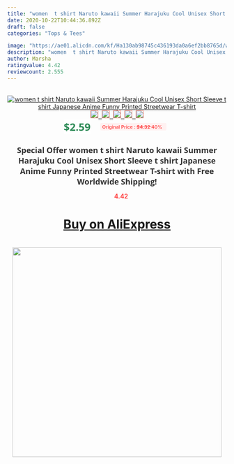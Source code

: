 ```yaml
---
title: "women  t shirt Naruto kawaii Summer Harajuku Cool Unisex Short Sleeve t shirt Japanese Anime Funny Printed Streetwear T-shirt"
date: 2020-10-22T10:44:36.892Z
draft: false
categories: "Tops & Tees"

image: "https://ae01.alicdn.com/kf/Ha130ab98745c436193da0a6ef2bb8765d/women-t-shirt-Naruto-kawaii-Summer-Harajuku-Cool-Unisex-Short-Sleeve-t-shirt-Japanese-Anime-Funny.jpg"
description: "women  t shirt Naruto kawaii Summer Harajuku Cool Unisex Short Sleeve t shirt Japanese Anime Funny Printed Streetwear T-shirt"
author: Marsha
ratingvalue: 4.42
reviewcount: 2.555
---
```

<br>
<div style="text-align: center;">
<a href="https://s.click.aliexpress.com/e/_Aon38v" target="_blank" rel="nofollow noopener noreferrer"><img alt="women  t shirt Naruto kawaii Summer Harajuku Cool Unisex Short Sleeve t shirt Japanese Anime Funny Printed Streetwear T-shirt" class="magnifier-image" src="https://ae01.alicdn.com/kf/Ha130ab98745c436193da0a6ef2bb8765d/women-t-shirt-Naruto-kawaii-Summer-Harajuku-Cool-Unisex-Short-Sleeve-t-shirt-Japanese-Anime-Funny.jpg_640x640.jpg">
<br>
<img style="border:1px solid salmon" src="https://ae01.alicdn.com/kf/Ha130ab98745c436193da0a6ef2bb8765d/women-t-shirt-Naruto-kawaii-Summer-Harajuku-Cool-Unisex-Short-Sleeve-t-shirt-Japanese-Anime-Funny.jpg_120x120.jpg">&nbsp;&nbsp;<img style="border:1px solid salmon" src="https://ae01.alicdn.com/kf/H5b46afb10c52480584e4ffd3a05a8716b/women-t-shirt-Naruto-kawaii-Summer-Harajuku-Cool-Unisex-Short-Sleeve-t-shirt-Japanese-Anime-Funny.jpg_120x120.jpg">&nbsp;&nbsp;<img style="border:1px solid salmon" src="https://ae01.alicdn.com/kf/H6ab0e328a3dd40e8854cf04d7d863d9fD/women-t-shirt-Naruto-kawaii-Summer-Harajuku-Cool-Unisex-Short-Sleeve-t-shirt-Japanese-Anime-Funny.jpg_120x120.jpg">&nbsp;&nbsp;<img style="border:1px solid salmon" src="https://ae01.alicdn.com/kf/H1788902e021f42c4834b9317468b5dc8x/women-t-shirt-Naruto-kawaii-Summer-Harajuku-Cool-Unisex-Short-Sleeve-t-shirt-Japanese-Anime-Funny.jpg_120x120.jpg">&nbsp;&nbsp;<img style="border:1px solid salmon" src="https://ae01.alicdn.com/kf/H72228990163644b4abc14e0cdb6c2339W/women-t-shirt-Naruto-kawaii-Summer-Harajuku-Cool-Unisex-Short-Sleeve-t-shirt-Japanese-Anime-Funny.jpg_120x120.jpg"></a></div><br0>
<div style="text-align: center;"><span style="background-color: white; border: 0px; box-sizing: border-box; color: seagreen; display: inline-block; font-family: &quot;open sans&quot; , &quot;arial&quot; , &quot;helvetica&quot; , sans-serif , &quot;heiti&quot;; font-size: 24px; font-stretch: inherit; font-weight: 700; line-height: inherit; margin: 0px 10px 0px 0px; padding: 0px; vertical-align: middle;">$2.59 </span>
<span style="background: rgb(255 , 241 , 241); border-radius: 3px; border: 0px; box-sizing: border-box; color: #ff4747; display: inline-block; font-family: inherit; font-size: 12px; font-stretch: inherit; font-style: inherit; font-variant: inherit; font-weight: 600; line-height: inherit; margin: 0px; padding: 2px 5px; transform: scale(0.9); vertical-align: middle;">Original Price : <b style="text-decoration: line-through;">$4.32 </b> 40%&nbsp;&nbsp;</span></div>
<h1 style="color: #333333; display: inline-block; font-family: &quot;open sans&quot; , &quot;arial&quot; , &quot;helvetica&quot; , sans-serif , &quot;heiti&quot;; font-size: 18px; font-stretch: inherit; font-weight: 700; text-align: center;">Special Offer women  t shirt Naruto kawaii Summer Harajuku Cool Unisex Short Sleeve t shirt Japanese Anime Funny Printed Streetwear T-shirt with Free Worldwide Shipping!</h1>
<div style="color: #ff4747; text-align: center;">
<img src="https://4.bp.blogspot.com/-M0ZcTcb-5uY/XleCXlxnR4I/AAAAAAAAAEc/OrjgMkXV1oMQFaCRZj5HQwOCBcu3w1FegCPcBGAYYCw/s1600/star.png" style="height: 15px;">&nbsp;<b>4.42</b></div>
<div class="button_cont" align="center"><a class="buynow_a" href="https://s.click.aliexpress.com/e/_Aon38v" target="_blank" rel="nofollow noopener noreferrer"><H1>Buy on AliExpress</H1></a></div><br>
<div class="separator" style="clear: both; text-align: center;">
<img src="https://lh3.googleusercontent.com/-pTy5HemUv9M/XlePHvY0dAI/AAAAAAAAAE4/0nX5iRUoIWY8eMW9Dpxeirr157OZliDIgCLcBGAsYHQ/s1600/badge.gif" width="480">
</div>
